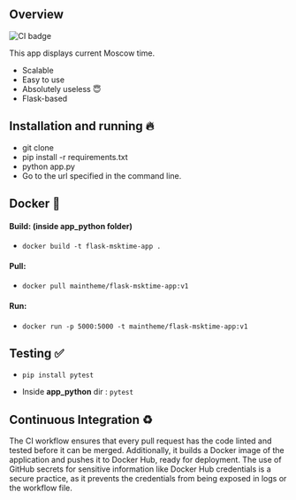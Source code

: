 ## Overview

![CI badge](https://github.com/kolayne-IU-assignments/S24-core-course-labs/actions/workflows/app_python.yml/badge.svg)

This app displays current Moscow time.

* Scalable
* Easy to use
* Absolutely useless :innocent:
* Flask-based

## Installation and running :fire:

* git clone
* pip install -r requirements.txt
* python app.py
* Go to the url specified in the command line.

## Docker :whale:

#### Build: (inside app_python folder)

* `docker build -t flask-msktime-app .`

#### Pull: 

* `docker pull maintheme/flask-msktime-app:v1`

#### Run:

* `docker run -p 5000:5000 -t maintheme/flask-msktime-app:v1`

## Testing :white_check_mark:

* `pip install pytest`

* Inside __app_python__ dir : `pytest`

## Continuous Integration :recycle:

The CI workflow ensures that every pull request has the code linted and tested before it can be merged. Additionally, it builds a Docker image of the application and pushes it to Docker Hub, ready for deployment. The use of GitHub secrets for sensitive information like Docker Hub credentials is a secure practice, as it prevents the credentials from being exposed in logs or the workflow file.